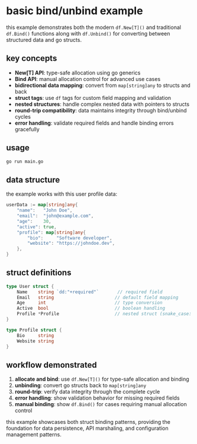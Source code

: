 # basic bind/unbind example

this example demonstrates both the modern `df.New[T]()` and traditional `df.Bind()` functions along with `df.Unbind()` for converting between structured data and go structs.

## key concepts

- **New[T] API**: type-safe allocation using go generics
- **Bind API**: manual allocation control for advanced use cases
- **bidirectional data mapping**: convert from `map[string]any` to structs and back
- **struct tags**: use `df` tags for custom field mapping and validation
- **nested structures**: handle complex nested data with pointers to structs
- **round-trip compatibility**: data maintains integrity through bind/unbind cycles
- **error handling**: validate required fields and handle binding errors gracefully

## usage

```bash
go run main.go
```

## data structure

the example works with this user profile data:

```go
userData := map[string]any{
    "name":   "John Doe",
    "email":  "john@example.com", 
    "age":    30,
    "active": true,
    "profile": map[string]any{
        "bio":     "Software developer",
        "website": "https://johndoe.dev",
    },
}
```

## struct definitions

```go
type User struct {
    Name    string `dd:"+required"`       // required field
    Email   string                       // default field mapping
    Age     int                          // type conversion
    Active  bool                         // boolean handling
    Profile *Profile                     // nested struct (snake_case: "profile")
}

type Profile struct {
    Bio     string
    Website string
}
```

## workflow demonstrated

1. **allocate and bind**: use `df.New[T]()` for type-safe allocation and binding
2. **unbinding**: convert go structs back to `map[string]any`
3. **round-trip**: verify data integrity through the complete cycle
4. **error handling**: show validation behavior for missing required fields
5. **manual binding**: show `df.Bind()` for cases requiring manual allocation control

this example showcases both struct binding patterns, providing the foundation for data persistence, API marshaling, and configuration management patterns.